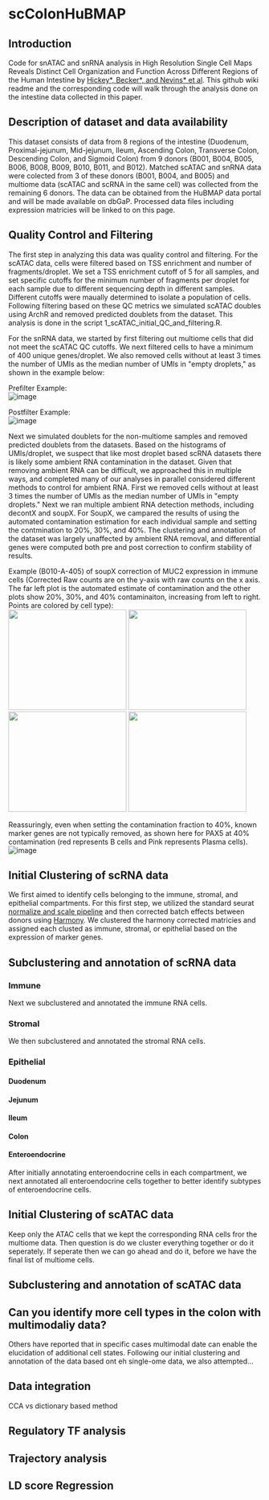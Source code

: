 # scColonHuBMAP  
## Introduction  
Code for snATAC and snRNA analysis in High Resolution Single Cell Maps Reveals Distinct Cell Organization and Function Across Different Regions of the Human Intestine
by [Hickey*, Becker*, and Nevins* et al](https://www.biorxiv.org/content/10.1101/2021.11.25.469203v1). This github wiki readme and the corresponding code will walk through the analysis done on the intestine data collected in this paper. 

## Description of dataset and data availability  
This dataset consists of data from 8 regions of the intestine (Duodenum, Proximal-jejunum, Mid-jejunum, Ileum, Ascending Colon, Transverse Colon, Descending Colon, and Sigmoid Colon) from 9 donors (B001, B004, B005, B006, B008, B009, B010, B011, and B012). Matched scATAC and snRNA data were colected from 3 of these donors (B001, B004, and B005) and multiome data (scATAC and scRNA in the same cell) was collected from the remaining 6 donors. The data can be obtained from the HuBMAP data portal and will be made available on dbGaP. Processed data files including expression matricies will be linked to on this page.  

## Quality Control and Filtering 
The first step in analyzing this data was quality control and filtering. For the scATAC data, cells were filtered based on TSS enrichment and number of fragments/droplet. We set a TSS enrichment cutoff of 5 for all samples, and set specific cutoffs for the minimum number of fragments per droplet for each sample due to different sequencing depth in different samples. Different cutoffs were maually determined to isolate a population of cells. Following filtering based on these QC metrics we simulated scATAC doubles using ArchR and removed predicted doublets from the dataset. This analysis is done in the script 1_scATAC_initial_QC_and_filtering.R.  

For the snRNA data, we started by first filtering out multiome cells that did not meet the scATAC QC cutoffs. We next filtered cells to have a minimum of 400 unique genes/droplet. We also removed cells without at least 3 times the number of UMIs as the median number of UMIs in "empty droplets," as shown in the example below: 

Prefilter Example:  
![image](https://user-images.githubusercontent.com/15204322/169681077-2865fc5b-1dfd-45bd-99a9-b9074376f07b.png)  

Postfilter Example:  
![image](https://user-images.githubusercontent.com/15204322/169681092-801c2de5-d0a2-44f1-bc9b-3845aa1e8032.png)  

Next we simulated doublets for the non-multiome samples and removed predicted doublets from the datasets. Based on the histograms of UMIs/droplet, we suspect that like most droplet based scRNA datasets there is likely some ambient RNA contamination in the dataset. Given that removing ambient RNA can be difficult, we approached this in multiple ways, and completed many of our analyses in parallel considered different methods to control for ambient RNA. First we removed cells without at least 3 times the number of UMIs as the median number of UMIs in "empty droplets." Next we ran multiple ambient RNA detection methods, including decontX and soupX. For SoupX, we campared the results of using the automated contamination estimation for each individual sample and setting the contmination to 20%, 30%, and 40%. The clustering and annotation of the dataset was largely unaffected by ambient RNA removal, and differential genes were computed both pre and post correction to confirm stability of results.  

Example (B010-A-405) of soupX correction of MUC2 expression in immune cells (Corrected Raw counts are on the y-axis with raw counts on the x axis. The far left plot is the automated estimate of contamination and the other plots show 20%, 30%, and 40% contaminaiton, increasing from left to right. Points are colored by cell type):  
<img src="https://user-images.githubusercontent.com/15204322/169681217-7b7232cf-917d-4d6e-970f-8172a524af29.png" width="235" height="200">
<img src="https://user-images.githubusercontent.com/15204322/169681234-10c6ee2b-0a91-45fd-930f-f3a982fa8811.png" width="235" height="200">
<img src="https://user-images.githubusercontent.com/15204322/169681246-543f5805-4cb8-4c5d-a708-772365262598.png" width="235" height="200">
<img src="https://user-images.githubusercontent.com/15204322/169681249-b6868b28-341e-4478-8508-7832b1ff14e1.png" width="235" height="200">

Reassuringly, even when setting the contamination fraction to 40%, known marker genes are not typically removed, as shown here for PAX5 at 40% contamination (red represents B cells and Pink represents Plasma cells).
![image](https://user-images.githubusercontent.com/15204322/169681280-cc2193dd-6a9e-4b31-9848-41eb2b60aadc.png)



## Initial Clustering of scRNA data
We first aimed to identify cells belonging to the immune, stromal, and epithelial compartments. For this first step, we utilized the standard seurat [normalize and scale pipeline](https://satijalab.org/seurat/articles/pbmc3k_tutorial.html) and then corrected batch effects between donors using [Harmony](https://github.com/immunogenomics/harmony). We clustered the harmony corrected matricies and assigned each clusted as immune, stromal, or epithelial based on the expression of marker genes.  

## Subclustering and annotation of scRNA data
### Immune  
Next we subclustered and annotated the immune RNA cells.  

### Stromal  
We then subclustered and annotated the stromal RNA cells.

### Epithelial  
#### Duodenum  
#### Jejunum  
#### Ileum  
#### Colon  
#### Enteroendocrine  
After initially annotating enteroendocrine cells in each compartment, we next annotated all enteroendocrine cells together to better identify subtypes of enteroendocrine cells. 

## Initial Clustering of scATAC data  

Keep only the ATAC cells that we kept the corresponding RNA cells fror the multiome data. Then question is do we cluster everything together or do it seperately. If seperate then we can go ahead and do it, before we have the final list of multiome cells. 

## Subclustering and annotation of scATAC data

## Can you identify more cell types in the colon with multimodaliy data?
Others have reported that in specific cases multimodal date can enable the elucidation of additional cell states. Following our initial clustering and annotation of the data based ont eh single-ome data, we also attempted...

## Data integration
CCA vs dictionary based method

## Regulatory TF analysis

## Trajectory analysis

## LD score Regression

